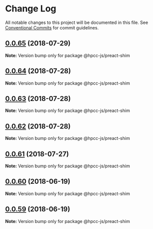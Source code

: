# Change Log

All notable changes to this project will be documented in this file.
See [Conventional Commits](https://conventionalcommits.org) for commit guidelines.

<a name="0.0.65"></a>
## [0.0.65](https://github.com/hpcc-systems/Visualization/compare/@hpcc-js/preact-shim@0.0.64...@hpcc-js/preact-shim@0.0.65) (2018-07-29)




**Note:** Version bump only for package @hpcc-js/preact-shim

<a name="0.0.64"></a>
## [0.0.64](https://github.com/hpcc-systems/Visualization/compare/@hpcc-js/preact-shim@0.0.63...@hpcc-js/preact-shim@0.0.64) (2018-07-28)




**Note:** Version bump only for package @hpcc-js/preact-shim

<a name="0.0.63"></a>
## [0.0.63](https://github.com/hpcc-systems/Visualization/compare/@hpcc-js/preact-shim@0.0.62...@hpcc-js/preact-shim@0.0.63) (2018-07-28)




**Note:** Version bump only for package @hpcc-js/preact-shim

<a name="0.0.62"></a>
## [0.0.62](https://github.com/hpcc-systems/Visualization/compare/@hpcc-js/preact-shim@0.0.61...@hpcc-js/preact-shim@0.0.62) (2018-07-28)




**Note:** Version bump only for package @hpcc-js/preact-shim

<a name="0.0.61"></a>
## [0.0.61](https://github.com/hpcc-systems/Visualization/compare/@hpcc-js/preact-shim@0.0.60...@hpcc-js/preact-shim@0.0.61) (2018-07-27)




**Note:** Version bump only for package @hpcc-js/preact-shim

<a name="0.0.60"></a>
## [0.0.60](https://github.com/hpcc-systems/Visualization/compare/@hpcc-js/preact-shim@0.0.59...@hpcc-js/preact-shim@0.0.60) (2018-06-19)




**Note:** Version bump only for package @hpcc-js/preact-shim

<a name="0.0.59"></a>
## [0.0.59](https://github.com/hpcc-systems/Visualization/compare/@hpcc-js/preact-shim@0.0.58...@hpcc-js/preact-shim@0.0.59) (2018-06-19)




**Note:** Version bump only for package @hpcc-js/preact-shim
